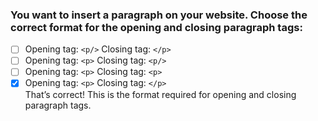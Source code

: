 ### You want to insert a paragraph on your website. Choose the correct format for the opening and closing paragraph tags:

- [ ] Opening tag: `<p/>` Closing tag: `</p>`
- [ ] Opening tag: `<p>` Closing tag: `<p/>`
- [ ] Opening tag: `<p>` Closing tag: `<p>`
- [x] Opening tag: `<p>` Closing tag: `</p>` <br>
      That’s correct! This is the format required for opening and closing paragraph tags.
